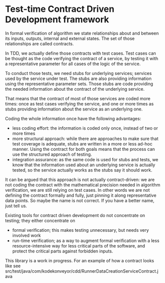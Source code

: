 # Test-time Contract Driven Development framework

In formal verification of algorithm we state relationships about and between its inputs, outputs, internal and external states.
 The set of those relationships are called contracts.

In TDD, we actually define those contracts with test cases.
Test cases can be thought as the code verifying the contract of a service, by testing it with a representative parameter for all cases of the logic of the service.

To conduct those tests, we need stubs for underlying services; services used by the service under test.
The stubs are also providing information using the representative parameter sets.
Those stubs are code providing the needed information about the contract of the underlying service.

That means that the contract of most of those services are coded more times: once as test cases verifying the service, and one or more times as stubs providing information about the service as an underlying one.

Coding the whole information once have the following advantages:
* less coding effort: the information is coded only once, instead of two or more times
* more structural approach: while there are approaches to make sure that test coverage is adequate, stubs are written in a more or less ad-hoc manner.
 Using the contract for both goals means that the process can use the structured approach of testing.
* integration assurance: as the same code is used for stubs and tests, we know that the information used about an underlying service is actually tested, so the service actually works as the stubs say it should work.

It can be argued that this approach is not actually contract-driven: we are not coding the contract with the mathematical precision needed in algorithm verification, we are still relying on test cases.
In other words we are not defining the contract formally and fully, just pinning it along representative data points.
So maybe the name is not correct. If you have a better name, just tell us.

Existing tools for contract driven development do not concentrate on testing; they either concentrate on 
* formal verification; this makes testing unnecessary, but needs very involved work
* run-time verification; as a way to augment formal verification with a less resource-intensive way for less critical parts of the software, and protect the critical parts against forbidden inputs.

This library is a work in progress. For an example of how a contract looks like see src/test/java/com/kodekonveyor/cdd/RunnerDataCreationServiceContract.java


